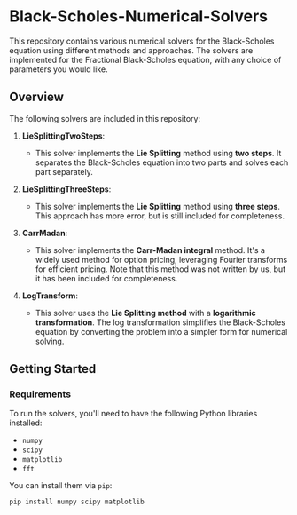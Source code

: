 # Black-Scholes-Numerical-Solvers

This repository contains various numerical solvers for the Black-Scholes equation using different methods and approaches. The solvers are implemented for the Fractional Black-Scholes equation, with any choice of parameters you would like.

## Overview

The following solvers are included in this repository:

1. **LieSplittingTwoSteps**: 
   - This solver implements the **Lie Splitting** method using **two steps**. It separates the Black-Scholes equation into two parts and solves each part separately.
   
2. **LieSplittingThreeSteps**: 
   - This solver implements the **Lie Splitting** method using **three steps**. This approach has more error, but is still included for completeness.

3. **CarrMadan**: 
   - This solver implements the **Carr-Madan integral** method. It's a widely used method for option pricing, leveraging Fourier transforms for efficient pricing. Note that this method was not written by us, but it has been included for completeness.

4. **LogTransform**: 
   - This solver uses the **Lie Splitting method** with a **logarithmic transformation**. The log transformation simplifies the Black-Scholes equation by converting the problem into a simpler form for numerical solving.

## Getting Started

### Requirements

To run the solvers, you'll need to have the following Python libraries installed:

- `numpy`
- `scipy`
- `matplotlib`
- `fft`

You can install them via `pip`:

```bash
pip install numpy scipy matplotlib
